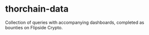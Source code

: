 # thorchain-data
Collection of queries with accompanying dashboards, completed as bounties on Flipside Crypto.
